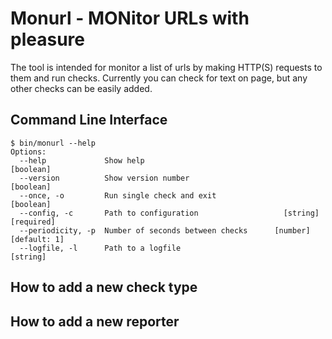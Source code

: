 # Monurl - MONitor URLs with pleasure

The tool is intended for monitor a list of urls by making HTTP(S) requests to them and run checks. Currently you can check for text on page, but any other checks can be easily added.

## Command Line Interface

```shell script
$ bin/monurl --help
Options:
  --help             Show help                                         [boolean]
  --version          Show version number                               [boolean]
  --once, -o         Run single check and exit                         [boolean]
  --config, -c       Path to configuration                   [string] [required]
  --periodicity, -p  Number of seconds between checks      [number] [default: 1]
  --logfile, -l      Path to a logfile                                  [string]
``` 

## How to add a new check type

## How to add a new reporter
